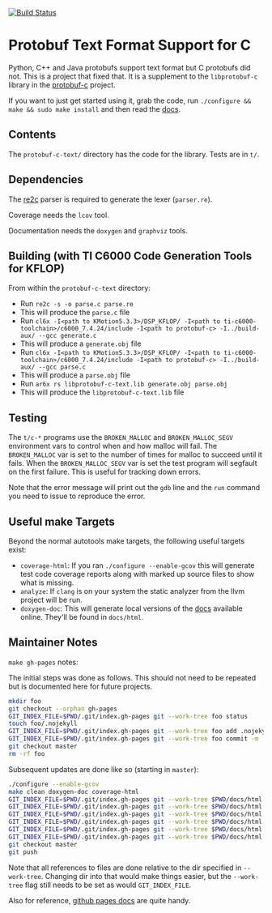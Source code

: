 [![Build Status](https://travis-ci.org/protobuf-c/protobuf-c-text.png?branch=master)](https://travis-ci.org/protobuf-c/protobuf-c-text)

# Protobuf Text Format Support for C

Python, C++ and Java protobufs support text format but C protobufs did not.
This is a project that fixed that. It is a supplement to the
`libprotobuf-c` library in the [protobuf-c](https://github.com/protobuf-c)
project.

If you want to just get started using it, grab the code, run
`./configure && make && sudo make install` and then read the
[docs](http://text.protobuf-c.io/).

## Contents

The `protobuf-c-text/` directory has the code for the library.  Tests
are in `t/`.

## Dependencies

The [re2c](http://re2c.org/) parser is required to generate the
lexer (`parser.re`).

Coverage needs the `lcov` tool.

Documentation needs the `doxygen` and `graphviz` tools.

## Building (with TI C6000 Code Generation Tools for KFLOP)

From within the `protobuf-c-text` directory:
- Run `re2c -s -o parse.c parse.re`
- This will produce the `parse.c` file
- Run `cl6x -I<path to KMotion5.3.3>/DSP_KFLOP/ -I<path to ti-c6000-toolchain>/c6000_7.4.24/include -I<path to protobuf-c> -I../build-aux/ --gcc generate.c`
- This will produce a `generate.obj` file
- Run `cl6x -I<path to KMotion5.3.3>/DSP_KFLOP/ -I<path to ti-c6000-toolchain>/c6000_7.4.24/include -I<path to protobuf-c> -I../build-aux/ --gcc parse.c`
- This will produce a `parse.obj` file
- Run `ar6x rs libprotobuf-c-text.lib generate.obj parse.obj`
- This will produce the `libprotobuf-c-text.lib` file

## Testing

The `t/c-*` programs use the `BROKEN_MALLOC` and `BROKEN_MALLOC_SEGV`
environment vars to control when and how malloc will fail.
The `BROKEN_MALLOC` var is set to the number of times for malloc to
succeed until it fails.  When the `BROKEN_MALLOC_SEGV` var is set the
test program will segfault on the first failure.  This is useful for
tracking down errors.

Note that the error message will print out the `gdb` line and the `run`
command you need to issue to reproduce the error.

## Useful make Targets

Beyond the normal autotools make targets, the following useful targets
exist:

* `coverage-html`: If you ran `./configure --enable-gcov` this will
  generate test code coverage reports along with marked up source
  files to show what is missing.
* `analyze`: If `clang` is on your system the static analyzer from the
  llvm project will be run.
* `doxygen-doc`: This will generate local versions of the
  [docs](http://text.protobuf-c.io/) available online.  They'll be found
  in `docs/html`.

## Maintainer Notes

`make gh-pages` notes:

The initial steps was done as follows.  This should not need to be repeated
but is documented here for future projects.

```bash
mkdir foo
git checkout --orphan gh-pages
GIT_INDEX_FILE=$PWD/.git/index.gh-pages git --work-tree foo status
touch foo/.nojekyll
GIT_INDEX_FILE=$PWD/.git/index.gh-pages git --work-tree foo add .nojekyll
GIT_INDEX_FILE=$PWD/.git/index.gh-pages git --work-tree foo commit -m 'Turn off Jekyll'
git checkout master
rm -rf foo
```

Subsequent updates are done like so (starting in `master`):

```bash
./configure --enable-gcov
make clean doxygen-doc coverage-html
GIT_INDEX_FILE=$PWD/.git/index.gh-pages git --work-tree $PWD/docs/html checkout gh-pages
GIT_INDEX_FILE=$PWD/.git/index.gh-pages git --work-tree $PWD/docs/html checkout .nojekyll
GIT_INDEX_FILE=$PWD/.git/index.gh-pages git --work-tree $PWD/docs/html checkout CNAME
GIT_INDEX_FILE=$PWD/.git/index.gh-pages git --work-tree $PWD/docs/html add .
GIT_INDEX_FILE=$PWD/.git/index.gh-pages git --work-tree $PWD/docs/html ls-files --deleted | GIT_INDEX_FILE=$PWD/.git/index.gh-pages xargs git --work-tree $PWD/docs/html rm
GIT_INDEX_FILE=$PWD/.git/index.gh-pages git --work-tree $PWD/docs/html commit -m "Update docs."
git checkout master
git push
```

Note that all references to files are done relative to the dir specified
in `--work-tree`.  Changing dir into that would make things easier, but
the `--work-tree` flag still needs to be set as would `GIT_INDEX_FILE`.

Also for reference,
[github pages docs](https://help.github.com/categories/20/articles)
are quite handy.
